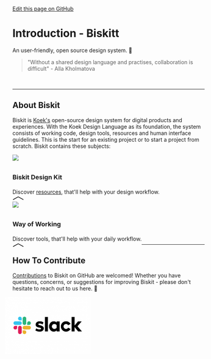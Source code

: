 <br>
<html>
    <div class="github">
        <a href="https://github.com/Slaaatje/biskit-docs/edit/master/docs/introduction.md" target="_blank">Edit this page on GitHub
        </a>
    </div>
</html>
 

# Introduction - Biskitt
An user-friendly, open source design system. :cookie:
<br>

> "Without a shared design language and practises, collaboration is difficult" - Alla Kholmatova
<br>

 ***


## About Biskit
Biskit is [Koek's](https://www.koek.nl) open-source design system for digital products and experiences. With
 the Koek Design Language as its foundation, the system consists of working code, design tools, resources and human
  interface guidelines. This is the start for an existing project or to start a project from scratch. Biskit contains
   these subjects:
<br>


<html>
<div class="card" onclick="this.classList.toggle('expanded')" style="float: left;">
  <img class="label" src="https://upload.wikimedia.org/wikipedia/commons/thumb/5/59/Sketch_Logo.svg/394px-Sketch_Logo
  .svg.png" xmlns="http://www.w3.org/2000/svg" viewBox="0 0 100 100" height="80"><div class
  ="text1">
  <h3 class="title" style="margin-top: 30px;">Biskit Design Kit</h3>
  <div class="text-content">
  
   <div class="body-text" style="margin-top: 20px;">
Discover <a href="https://ruud.koek.link/biskit/docs/#/designers">resources</a>, that'll help with your design workflow.</div>
    </div>
  </div>
  <svg class="chevron" xmlns="http://www.w3.org/2000/svg" viewBox="0 0 100 35" width="30"><path d="M5 30L50 5l45 25" fill="none" stroke="#000" stroke-width="5"/></svg>
</div>

<div class="card" onclick="this.classList.toggle('expanded')" style="float: left;">
  <img class="label" src="https://koek.ruudslagers.nl/wp-content/uploads/2019/11/koek-logo.png" xmlns="http://www.w3.org/2000/svg" 
  viewBox="0 0 100 100" width="80"><div class
  ="text1">
  <h3 class="title" style="margin-top: 30px;">Way of Working</h3>
  <div class="text-content">
  
   <div class="body-text" style="margin-top: 20px;">Discover tools, that'll help with your daily workflow.</div>
    </div>
  </div>
  <svg class="chevron" xmlns="http://www.w3.org/2000/svg" viewBox="0 0 100 35" width="30"><path d="M5 30L50 5l45 25" fill="none" stroke="#000" stroke-width="5"/></svg>
</div>



</html>


<br><br><br><br><br><br><br><br><br><br><br><br><br>

 ***

## How To Contribute
[Contributions](contribute.md) to Biskit on GitHub are welcomed! Whether you have questions, concerns, or suggestions for
 improving
 Biskit - please don't hesitate to reach out to us here. :speech_balloon:
 

 <a href="slack://open?team=CPX5QD407">
 <img src="_images/slack-logo_2019.png"
      alt="Markdown Monster icon"
      style="float: left; margin-left: -20px;" height="150px;"  />
  </a>
  
<!-- Hotjar Tracking Code for https://ruud.koek.link/biskit/docs/#/ -->
<script>
    (function(h,o,t,j,a,r){
        h.hj=h.hj||function(){(h.hj.q=h.hj.q||[]).push(arguments)};
        h._hjSettings={hjid:1623350,hjsv:6};
        a=o.getElementsByTagName('head')[0];
        r=o.createElement('script');r.async=1;
        r.src=t+h._hjSettings.hjid+j+h._hjSettings.hjsv;
        a.appendChild(r);
    })(window,document,'https://static.hotjar.com/c/hotjar-','.js?sv=');
</script>
